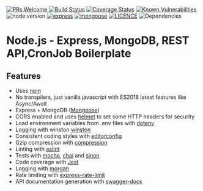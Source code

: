 [![PRs Welcome]()]()
[![Build Status]()]()
[![Coverage Status]()]()
[![Known Vulnerabilities]()]()
![node version](https://img.shields.io/badge/node-%3E=%2012.0.0-brightgreen.svg)
[![express](https://img.shields.io/badge/express-4.17.1-orange.svg)](https://github.com/expressjs/express)
[![mongoose](https://img.shields.io/badge/mongoose-5.7.7-red.svg)](https://mongoosejs.com/)
[![LICENCE](https://img.shields.io/github/license/shekhar-raval/node-express-es8)](https://img.shields.io/github/license/shekhar-raval/node-express-es8)
![Dependencies](https://img.shields.io/badge/dependencies-up%20to%20date-brightgreen.svg)


# Node.js - Express, MongoDB, REST API,CronJob Boilerplate


## Features

- Uses [npm](https://npmjs.com)
- No transpilers, just vanilla javascript with ES2018 latest features like Async/Await
- Express + MongoDB ([Mongoose](http://mongoosejs.com/))
- CORS enabled and uses [helmet](https://github.com/helmetjs/helmet) to set some HTTP headers for security
- Load environment variables from .env files with [dotenv](https://github.com/rolodato/dotenv-safe)
- Logging with winston [winston](https://github.com/winstonjs/winston)
- Consistent coding styles with [editorconfig](http://editorconfig.org)
- Gzip compression with [compression](https://github.com/expressjs/compression)
- Linting with [eslint](http://eslint.org)
- Tests with [mocha](https://mochajs.org), [chai](http://chaijs.com) and [sinon](http://sinonjs.org)
- Code coverage with [Jest](https://jestjs.io/)
- Logging with [morgan](https://github.com/expressjs/morgan)
- Rate limiting with [express-rate-limit](https://www.npmjs.com/package/express-rate-limit)
- API documentation generation with [swagger-docs](https://swagger.io/docs/)
